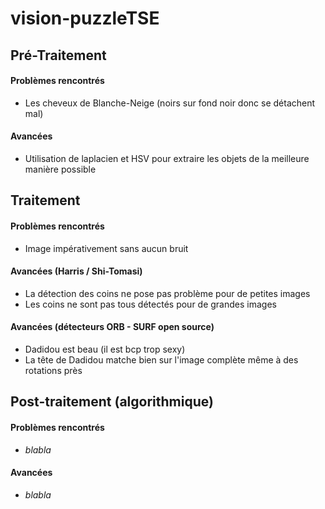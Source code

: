 # vision-puzzleTSE


## Pré-Traitement

#### Problèmes rencontrés

- Les cheveux de Blanche-Neige (noirs sur fond noir donc se détachent mal)

#### Avancées

- Utilisation de laplacien et HSV pour extraire les objets de la meilleure manière possible


## Traitement

#### Problèmes rencontrés

- Image impérativement sans aucun bruit

#### Avancées (Harris / Shi-Tomasi)

- La détection des coins ne pose pas problème pour de petites images
- Les coins ne sont pas tous détectés pour de grandes images

#### Avancées (détecteurs ORB - SURF open source)

- Dadidou est beau (il est bcp trop sexy)
- La tête de Dadidou matche bien sur l'image complète même à des rotations près


## Post-traitement (algorithmique)

#### Problèmes rencontrés

- *blabla*

#### Avancées

- *blabla*

